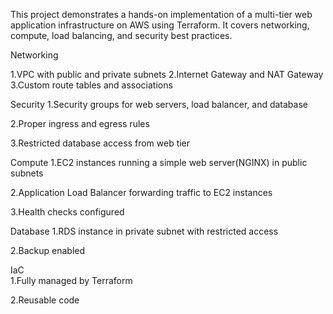 This project demonstrates a hands-on implementation of a multi-tier web application infrastructure on AWS using Terraform. It covers networking, compute, load balancing, and security best practices.

Networking
  
1.VPC with public and private subnets
2.Internet Gateway and NAT Gateway
3.Custom route tables and associations

Security 
1.Security groups for web servers, load balancer, and database

2.Proper ingress and egress rules

3.Restricted database access from web tier


Compute
1.EC2 instances running a simple web server(NGINX) in public subnets

2.Application Load Balancer forwarding traffic to EC2 instances

3.Health checks configured


Database 
1.RDS instance in private subnet with restricted access

2.Backup enabled


IaC  
1.Fully managed by Terraform

2.Reusable code
